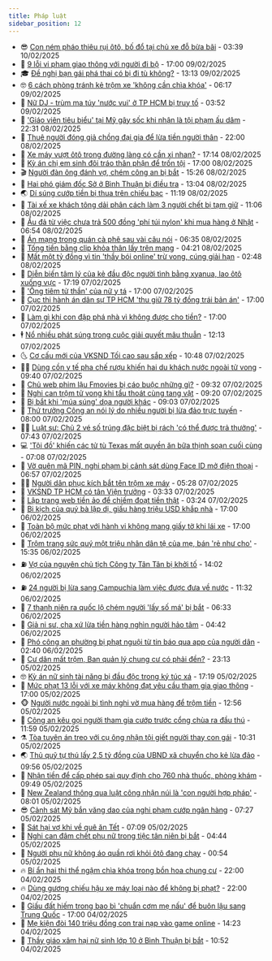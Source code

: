 ```yaml
---
title: Pháp luật
sidebar_position: 12
---
```


<!-- vnexpress-phap-luat:START -->
- 😎 [Con ném pháo thiêu rụi ôtô, bố đổ tại chủ xe đỗ bừa bãi](https://vnexpress.net/con-nem-phao-thieu-rui-oto-bo-do-tai-chu-xe-do-bua-bai-4847626.html) - 03:39 10/02/2025
- 🥰 [9 lỗi vi phạm giao thông với người đi bộ](https://vnexpress.net/muc-phat-9-loi-vi-pham-giao-thong-voi-nguoi-di-bo-4845800.html) - 17:00 09/02/2025
- 🎓 [Đề nghị bạn gái phá thai có bị đi tù không?](https://vnexpress.net/de-nghi-ban-gai-pha-thai-co-bi-di-tu-khong-4842631.html) - 13:13 09/02/2025
- 🤓 [6 cách phòng tránh kẻ trộm xe &#39;không cần chìa khóa&#39;](https://vnexpress.net/6-cach-phong-tranh-ke-trom-xe-khong-can-chia-khoa-4846138.html) - 06:17 09/02/2025
- 🎊 [Nữ DJ - trùm ma túy &#39;nước vui&#39; ở TP HCM bị truy tố](https://vnexpress.net/nu-dj-trum-ma-tuy-nuoc-vui-o-tp-hcm-bi-truy-to-4847363.html) - 03:52 09/02/2025
- 🙉 [&#39;Giáo viên tiêu biểu&#39; tại Mỹ gây sốc khi nhận là tội phạm ấu dâm](https://vnexpress.net/giao-vien-tieu-bieu-tai-my-gay-soc-khi-nhan-la-toi-pham-au-dam-4847290.html) - 22:31 08/02/2025
- 🤡 [Thuê người đóng giả chồng đại gia để lừa tiền người thân](https://vnexpress.net/thue-nguoi-dong-gia-chong-dai-gia-de-lua-tien-ca-ho-4847298.html) - 22:00 08/02/2025
- 🗽 [Xe máy vượt ôtô trong đường làng có cần xi nhan?](https://vnexpress.net/xe-may-vuot-oto-trong-duong-lang-co-can-xi-nhan-4847271.html) - 17:14 08/02/2025
- 🌋 [Kỳ án chị em sinh đôi tráo thân phận để trốn tội](https://vnexpress.net/ky-an-chi-em-sinh-doi-trao-than-phan-de-tron-toi-4846938.html) - 17:00 08/02/2025
- 🎬 [Người đàn ông đánh vợ, chém công an bị bắt](https://vnexpress.net/nguoi-dan-ong-danh-vo-chem-cong-an-bi-bat-4847289.html) - 15:26 08/02/2025
- 💯 [Hai phó giám đốc Sở ở Bình Thuận bị điều tra](https://vnexpress.net/hai-pho-giam-doc-so-o-binh-thuan-bi-dieu-tra-4847268.html) - 13:04 08/02/2025
- 🌏 [Dí súng cướp tiền bị thua trên chiếu bạc](https://vnexpress.net/di-sung-cuop-tien-bi-thua-tren-chieu-bac-4847239.html) - 11:19 08/02/2025
- 🌊 [Tài xế xe khách tông dải phân cách làm 3 người chết bị tạm giữ](https://vnexpress.net/tai-xe-xe-khach-tong-dai-phan-cach-lam-3-nguoi-chet-bi-tam-giu-4847259.html) - 11:06 08/02/2025
- 💂 [Ẩu đả từ việc chưa trả 500 đồng &#39;phí túi nylon&#39; khi mua hàng ở Nhật](https://vnexpress.net/au-da-tu-viec-chua-tra-500-dong-phi-tui-nylon-khi-mua-hang-o-nhat-4847054.html) - 06:54 08/02/2025
- 🎡 [Án mạng trong quán cà phê sau vài câu nói](https://vnexpress.net/an-mang-trong-quan-ca-phe-sau-vai-cau-noi-4847206.html) - 06:35 08/02/2025
- 🫶 [Tống tiền bằng clip khỏa thân lấy trên mạng](https://vnexpress.net/tong-tien-bang-clip-khoa-than-lay-tren-mang-4847163.html) - 04:21 08/02/2025
- 🐲 [Mất một tỷ đồng vì tin &#39;thầy bói online&#39; trừ vong, cúng giải hạn](https://vnexpress.net/mat-mot-ty-dong-vi-tin-thay-boi-online-xem-tu-vi-cung-giai-han-4847096.html) - 02:48 08/02/2025
- 🚀 [Diễn biến tâm lý của kẻ đầu độc người tình bằng xyanua, lao ôtô xuống vực](https://vnexpress.net/dien-bien-tam-ly-cua-nguoi-dan-ba-dau-doc-nguoi-tinh-lao-oto-xuong-vuc-4847057.html) - 17:19 07/02/2025
- 🎊 [&#39;Ống tiêm tử thần&#39; của nữ y tá](https://vnexpress.net/ong-tiem-tu-than-cua-nu-y-ta-gay-am-anh-trong-benh-vien-4847021.html) - 17:00 07/02/2025
- 🤗 [Cục thi hành án dân sự TP HCM &#39;thu giữ 78 tỷ đồng trái bản án&#39;](https://vnexpress.net/cuc-thi-hanh-an-dan-su-tp-hcm-thu-giu-78-ty-dong-trai-ban-an-4846962.html) - 17:00 07/02/2025
- 🗽 [Làm gì khi con đập phá nhà vì không được cho tiền?](https://vnexpress.net/lam-gi-khi-con-dap-pha-nha-vi-khong-duoc-cho-tien-4845246.html) - 17:00 07/02/2025
- 🕴 [Nổ nhiều phát súng trong cuộc giải quyết mâu thuẫn](https://vnexpress.net/no-nhieu-phat-sung-trong-cuoc-giai-quyet-mau-thuan-4846995.html) - 12:13 07/02/2025
- 🌜 [Cơ cấu mới của VKSND Tối cao sau sắp xếp](https://vnexpress.net/co-cau-moi-cua-vksnd-toi-cao-sau-sap-xep-4847010.html) - 10:48 07/02/2025
- 🧑‍🏫 [Dùng cồn y tế pha chế rượu khiến hai du khách nước ngoài tử vong](https://vnexpress.net/dung-con-y-te-pha-che-ruou-khien-hai-du-khach-nuoc-ngoai-tu-vong-4846973.html) - 09:40 07/02/2025
- 🦩 [Chủ web phim lậu Fmovies bị cáo buộc những gì?](https://vnexpress.net/chu-web-phim-lau-fmovies-bi-cao-buoc-nhung-gi-4846945.html) - 09:32 07/02/2025
- 💼 [Nghi can trộm tử vong khi tẩu thoát cùng tang vật](https://vnexpress.net/nghi-can-trom-tu-vong-khi-tau-thoat-cung-tang-vat-4846964.html) - 09:20 07/02/2025
- 💫 [Bị bắt khi &#39;múa súng&#39; dọa người khác](https://vnexpress.net/bi-bat-khi-mua-sung-doa-nguoi-khac-4846946.html) - 09:03 07/02/2025
- 🦅 [Thứ trưởng Công an nói lý do nhiều người bị lừa đảo trực tuyến](https://vnexpress.net/thu-truong-cong-an-noi-ly-do-nhieu-nguoi-bi-lua-dao-truc-tuyen-4846861.html) - 08:00 07/02/2025
- 🧑‍💻 [Luật sư: Chủ 2 vé số trúng đặc biệt bị rách &#39;có thể được trả thưởng&#39;](https://vnexpress.net/luat-su-chu-2-ve-so-trung-dac-biet-bi-rach-co-the-duoc-tra-thuong-vnepre-4846855.html) - 07:43 07/02/2025
- 💻 [&#39;Tội đồ&#39; khiến các tử tù Texas mất quyền ăn bữa thịnh soạn cuối cùng](https://vnexpress.net/toi-do-khien-cac-tu-tu-texas-mat-quyen-an-bua-thinh-soan-cuoi-cung-4846851.html) - 07:08 07/02/2025
- 🤠 [Vờ quên mã PIN, nghi phạm bị cảnh sát dùng Face ID mở điện thoại](https://vnexpress.net/vo-quen-ma-pin-nghi-pham-bi-canh-sat-dung-face-id-mo-dien-thoai-4846835.html) - 06:57 07/02/2025
- 🧑‍🏫 [Người dân phục kích bắt tên trộm xe máy](https://video.vnexpress.net/nguoi-dan-phuc-kich-bat-ten-trom-xe-may-4846818.html) - 05:28 07/02/2025
- 🌈 [VKSND TP HCM có tân Viện trưởng](https://vnexpress.net/vksnd-tp-hcm-co-tan-vien-truong-4846771.html) - 03:33 07/02/2025
- 🌮 [Lập trang web tiền ảo để chiếm đoạt tiền thật](https://vnexpress.net/lap-trang-web-tien-ao-de-chiem-doat-tien-that-4846757.html) - 03:24 07/02/2025
- 🐲 [Bi kịch của quý bà lập dị, giấu hàng triệu USD khắp nhà](https://vnexpress.net/bi-kich-cua-quy-ba-lap-di-giau-hang-trieu-usd-khap-nha-4846601.html) - 17:00 06/02/2025
- 🧰 [Toàn bộ mức phạt với hành vi không mang giấy tờ khi lái xe](https://vnexpress.net/toan-bo-muc-phat-voi-hanh-vi-khong-mang-giay-to-khi-lai-xe-vnepre-4845968.html) - 17:00 06/02/2025
- 💄 [Trộm trang sức quý một triệu nhân dân tệ của mẹ, bán &#39;rẻ như cho&#39;](https://vnexpress.net/trom-trang-suc-quy-mot-trieu-nhan-dan-te-cua-me-ban-re-nhu-cho-4846621.html) - 15:35 06/02/2025
- ⛽️ [Vợ của nguyên chủ tịch Công ty Tân Tân bị khởi tố](https://vnexpress.net/vo-cua-nguyen-chu-tich-cong-ty-tan-tan-bi-khoi-to-4846610.html) - 14:02 06/02/2025
- ⛽️ [24 người bị lừa sang Campuchia làm việc được đưa về nước](https://vnexpress.net/24-nguoi-bi-lua-sang-campuchia-lam-viec-duoc-dua-ve-nuoc-4846572.html) - 11:32 06/02/2025
- 💂 [7 thanh niên ra quốc lộ chém người &#39;lấy số má&#39; bị bắt](https://vnexpress.net/7-thanh-nien-ra-quoc-lo-chem-nguoi-lay-so-ma-bi-bat-4846456.html) - 06:33 06/02/2025
- 🤔 [Giả ni sư, cha xứ lừa tiền hàng nghìn người hảo tâm](https://vnexpress.net/gia-ni-su-cha-xu-lua-tien-hang-nghin-nguoi-hao-tam-4846399.html) - 04:42 06/02/2025
- 🧐 [Phó công an phường bị phạt nguội từ tin báo qua app của người dân](https://vnexpress.net/vo-chong-pho-cong-an-phuong-bi-phat-nguoi-vi-khong-doi-mu-bao-hiem-4846312.html) - 02:40 06/02/2025
- 🎃 [Cư dân mất trộm, Ban quản lý chung cư có phải đền?](https://vnexpress.net/cu-dan-mat-trom-ban-quan-ly-chung-cu-co-phai-den-4845215.html) - 23:13 05/02/2025
- 🤓 [Kỳ án nữ sinh tài năng bị đầu độc trong ký túc xá](https://vnexpress.net/ky-an-nu-sinh-truong-danh-gia-bi-dau-doc-trong-ky-tuc-xa-4846245.html) - 17:19 05/02/2025
- 💃 [Mức phạt 13 lỗi với xe máy không đạt yêu cầu tham gia giao thông](https://vnexpress.net/muc-phat-13-loi-vi-pham-dieu-kien-cua-xe-may-4845991.html) - 17:00 05/02/2025
- 🐵 [Người nước ngoài bị tình nghi vờ mua hàng để trộm tiền](https://vnexpress.net/nguoi-nuoc-ngoai-bi-tinh-nghi-ao-thuat-trom-tien-4846208.html) - 12:56 05/02/2025
- 🤖 [Công an kêu gọi người tham gia cướp trước cổng chùa ra đầu thú](https://vnexpress.net/cong-an-keu-goi-nguoi-tham-gia-cuop-truoc-cong-chua-ra-dau-thu-4846215.html) - 11:59 05/02/2025
- ⚗️ [Tòa tuyên án treo với cụ ông nhận tội giết người thay con gái](https://vnexpress.net/toa-tuyen-an-treo-voi-cu-ong-nhan-toi-giet-nguoi-thay-con-gai-4846202.html) - 10:31 05/02/2025
- 🌏 [Thủ quỹ tự thú lấy 2,5 tỷ đồng của UBND xã chuyển cho kẻ lừa đảo](https://vnexpress.net/thu-quy-tu-thu-lay-2-5-ty-dong-cua-ubnd-xa-chuyen-cho-ke-lua-dao-4846136.html) - 09:56 05/02/2025
- 🦆 [Nhận tiền để cấp phép sai quy định cho 760 nhà thuốc, phòng khám](https://vnexpress.net/nhan-tien-de-cap-phep-sai-quy-dinh-cho-760-nha-thuoc-phong-kham-4846180.html) - 09:49 05/02/2025
- 🐎 [New Zealand thông qua luật công nhận núi là &#39;con người hợp pháp&#39;](https://vnexpress.net/new-zealand-thong-qua-luat-cong-nhan-nui-la-con-nguoi-hop-phap-4846062.html) - 08:01 05/02/2025
- 😎 [Cảnh sát Mỹ bắn văng dao của nghi phạm cướp ngân hàng](https://vnexpress.net/canh-sat-my-ban-vang-dao-cua-nghi-pham-cuop-ngan-hang-4846059.html) - 07:27 05/02/2025
- 💪 [Sát hại vợ khi về quê ăn Tết](https://vnexpress.net/sat-hai-vo-khi-ve-que-an-tet-4845986.html) - 07:09 05/02/2025
- 🤡 [Nghi can đâm chết phụ nữ trong tiệc tân niên bị bắt](https://vnexpress.net/nghi-can-dam-chet-phu-nu-trong-tiec-tan-nien-bi-bat-4846008.html) - 04:44 05/02/2025
- 🌁 [Người phụ nữ không áo quần rơi khỏi ôtô đang chạy](https://vnexpress.net/co-gai-khoa-than-roi-khoi-oto-dang-chay-4845847.html) - 00:54 05/02/2025
- 🔥 [Bí ẩn hai thi thể ngậm chìa khóa trong bồn hoa chung cư](https://vnexpress.net/ky-an-hai-thi-the-ngam-chia-khoa-trong-bon-hoa-chung-cu-4845797.html) - 22:00 04/02/2025
- 🔥 [Dùng gương chiếu hậu xe máy loại nào để không bị phạt?](https://vnexpress.net/kich-thuoc-cua-guong-chieu-hau-xe-may-nhu-the-nao-de-khong-bi-phat-4845512.html) - 22:00 04/02/2025
- 👺 [Giấu đất hiếm trong bao bì &#39;chuẩn cơm mẹ nấu&#39; để buôn lậu sang Trung Quốc](https://vnexpress.net/giau-dat-hiem-trong-bao-bi-chuan-com-me-nau-de-buon-lau-sang-trung-quoc-4845766.html) - 17:00 04/02/2025
- 🎊 [Mẹ kiện đòi 140 triệu đồng con trai nạp vào game online](https://vnexpress.net/me-kien-doi-140-trieu-dong-con-trai-nap-vao-game-online-4845788.html) - 14:23 04/02/2025
- 🎊 [Thầy giáo xâm hại nữ sinh lớp 10 ở Bình Thuận bị bắt](https://vnexpress.net/thay-giao-xam-hai-nu-sinh-lop-10-o-binh-thuan-bi-bat-4845787.html) - 10:52 04/02/2025<!-- vnexpress-phap-luat:END -->
